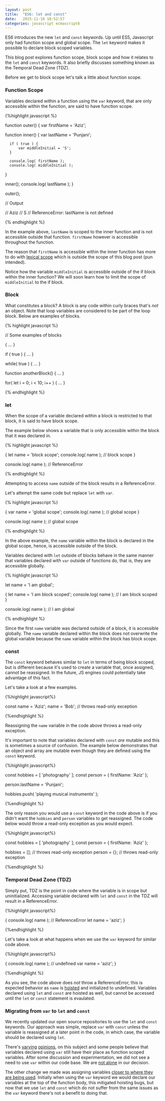 ```yaml
---
layout: post
title:  "ES6: let and const"
date:   2015-11-10 18:52:57
categories: javascript ecmascript6
---
```


ES6 introduces the new `let` and `const` keywords. Up until ES5, Javascript only had function scope and global scope. The `let` keyword makes it possible to declare block scoped variables.

This blog post explores function scope, block scope and how it relates to the `let` and `const` keywords. It also briefly discusses
something known as the Temporal Dead Zone (TDZ).

Before we get to block scope let's talk a little about function scope.

<!--more-->

### Function Scope
Variables declared within a function using the `var` keyword, that are only accessible within the function, are said to have function scope.

{%highlight javascript %}

function outer() {
  var firstName = 'Aziz';

  function inner() {
      var lastName = 'Punjani';

      if ( true ) {
          var middleInitial = 'S';
      }

      console.log( firstName );
      console.log( middleInitial );
  }

  inner();
  console.log( lastName );
}

outer();

// Output

// Aziz
// S
// ReferenceError: lastName is not defined

{% endhighlight %}

In the example above, `lastName` is scoped to the inner function and is not accessible outside that function. `firstName` however is accessible
throughout the function.

The reason that `firstName` is accessible within the inner function has more to do with [lexical scope](https://en.wikipedia.org/wiki/Scope_(computer_science)#Lexical_scoping) which is outside the scope of this blog post (pun intended).

Notice how the variable `middleInitial` is accessible outside of the if block within the inner function? We will soon learn how to limit the scope of `middleInitial` to the if block.

### Block
What constitutes a block? A block is any code within curly braces that's <em>not</em> an object. Note that loop variables are considered to be part of the loop block. Below are examples of blocks.

{% highlight javascript %}

// Some examples of blocks

{
    ...
}


if ( true ) {
    ...
}


while( true ) {
    ...
}

function anotherBlock() {
    ...
}

for( let i = 0; i < 10; i++ ) {
    ...
}

{% endhighlight %}

### let
When the scope of a variable declared within a block is restricted to that block, it is said to have block scope.

The example below shows a variable that is only accessible within the block that it was declared in.

{% highlight javascript %}

{
    let name = 'block scope';
    console.log( name ); // block scope
}

console.log( name ); // ReferenceError

{% endhighlight %}

Attempting to access `name` outside of the block results in a ReferenceError.

Let's attempt the same code but replace `let` with `var`.

{% highlight javascript %}

{
    var name = 'global scope';
    console.log( name ); // global scope
}

console.log( name ); // global scope

{% endhighlight %}

In the above example, the `name` variable within the block is declared in the global scope, hence, is accessible outside of the block.

Variables declared with `let` outside of blocks behave in the same manner that variables declared with `var` outside of functions do, that is, they
are accessible globally.

{% highlight javascript %}

let name = 'I am global';

{
    let name = 'I am block scoped';
    console.log( name ); // I am block scoped
}

console.log( name ); // I am global

{% endhighlight %}

Since the first `name` variable was declared outside of a block, it is accessible globally. The `name` variable declared within the block
does not overwrite the global variable because the `name` variable within the block has block scope.

### const
The `const` keyword behaves similar to `let` in terms of being block scoped, but is different because
it's used to create a variable that, once assigned, cannot be reassigned. In the future, JS engines could potentially take advantage of this fact.

Let's take a look at a few examples.

{%highlight javascript%}

const name = 'Aziz';
name = 'Bob'; // throws read-only exception

{%endhighlight %}

Reassigning the `name` variable in the code above throws a read-only exception.

It's important to note that variables declared with `const` *are* mutable
and this is sometimes a source of confusion. The example below demonstrates
that an object and array are mutable even though they are defined using the `const` keyword.

{%highlight javascript%}

const hobbies = [ 'photography' ];
const person = {
    firstName: 'Aziz'
};

person.lastName = 'Punjani';

hobbies.push( 'playing musical instruments' );

{%endhighlight %}

The only reason you would use a `const` keyword in the code above is if you didn't want the `hobbies` and `person` variables
to get reassigned. The code below would throw a read-only exception as you would expect.

{%highlight javascript%}

const hobbies = [ 'photography' ];
const person = {
    firstName: 'Aziz'
};

hobbies = []; // throws read-only exception
person = {}; // throws read-only exception

{%endhighlight %}


### Temporal Dead Zone (TDZ)
Simply put, TDZ is the point in code where the variable is in scope but uninitialized. Accessing variable declared with `let` and `const` in the TDZ will result in a ReferenceError.

{%highlight javascript%}

{
    console.log( name ); // ReferenceError
    let name = 'aziz';
}

{%endhighlight %}

Let's take a look at what happens when we use the `var` keyword for similar code above.

{%highlight javascript%}

{
    console.log( name ); // undefined
    var name = 'aziz';
}

{%endhighlight %}

As you see, the code above does *not* throw a ReferenceError, this is expected behavior as `name` is [hoisted](http://www.adequatelygood.com/JavaScript-Scoping-and-Hoisting.html) and initialized to undefined. Variables
declared using `let` and `const` are hoisted as well, but cannot be accessed until the `let` or `const` statement is evaulated.

### Migrating from `var` to `let` and `const`
We recently updated our open source repositories to use the `let` and `const` keywords.
Our approach was simple, replace `var` with `const` unless the variable is reassigned at a later point in the code, in which case, the variable should be declared using `let`.

There's [varying](https://github.com/getify/You-Dont-Know-JS/blob/master/es6%20&%20beyond/ch2.md#const-or-not) [opinions](https://davidwalsh.name/for-and-against-let),
on this subject and some people believe that variables declared using `var` still have their place as function scoped variables. After some
discussion and experimentation, we did not see a need to use `var` within our code base. We are [not alone](https://github.com/airbnb/javascript#2.1) in our decision.

The other change we made was assigning variables [closer to where they are being used](https://github.com/airbnb/javascript#13.4). Initially when using the `var` keyword we would declare our variables at the top of the function body, this mitigated hoisting bugs, but now that we use `let` and `const` which do not suffer from the same issues as the `var` keyword there's not a benefit to doing that.
